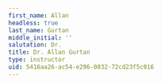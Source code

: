 ```yaml
---
first_name: Allan
headless: true
last_name: Gurtan
middle_initial: ''
salutation: Dr.
title: Dr. Allan Gurtan
type: instructor
uid: 5416aa26-ac54-e296-0032-72cd23f5c016
---
```

